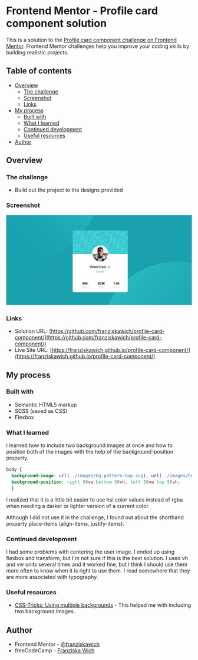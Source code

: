 # Frontend Mentor - Profile card component solution

This is a solution to the [Profile card component challenge on Frontend Mentor](https://www.frontendmentor.io/challenges/profile-card-component-cfArpWshJ). Frontend Mentor challenges help you improve your coding skills by building realistic projects. 

## Table of contents

- [Overview](#overview)
  - [The challenge](#the-challenge)
  - [Screenshot](#screenshot)
  - [Links](#links)
- [My process](#my-process)
  - [Built with](#built-with)
  - [What I learned](#what-i-learned)
  - [Continued development](#continued-development)
  - [Useful resources](#useful-resources)
- [Author](#author)


## Overview

### The challenge

- Build out the project to the designs provided

### Screenshot

![](./screenshot.png)

### Links

- Solution URL: [https://github.com/franziskawich/profile-card-component/](https://github.com/franziskawich/profile-card-component/)
- Live Site URL: [https://franziskawich.github.io/profile-card-component/](https://franziskawich.github.io/profile-card-component/)

## My process

### Built with

- Semantic HTML5 markup
- SCSS (saved as CSS)
- Flexbox

### What I learned

I learned how to include two background images at once and how to position both of the images with the help of the background-position property.

```css
body {
  background-image: url(../images/bg-pattern-top.svg), url(../images/bg-pattern-bottom.svg);
  background-position: right 50vw bottom 50vh, left 50vw top 50vh;
  }
```

I realized that it is a little bit easier to use hsl color values instead of rgba when needing a darker or lighter version of a current color.

Although I did not use it in the challenge, I found out about the shorthand property place-items (align-items, justify-items).


### Continued development

I had some problems with centering the user image. I ended up using flexbox and transform, but I'm not sure if this is the best solution. I used vh and vw units several times and it worked fine, but I think I should use them more often to know when it is right to use them. I read somewhere that they are more associated with typography.


### Useful resources

- [CSS-Tricks: Using multiple backgrounds](https://css-tricks.com/css-basics-using-multiple-backgrounds/) - This helped me with including two background images.


## Author

- Frontend Mentor - [@franziskawich](https://www.frontendmentor.io/profile/franziskawich)
- freeCodeCamp - [Franziska Wich](https://www.freecodecamp.org/fcc35fab9df-6b8c-445e-8aec-36ee00e99ba0)

